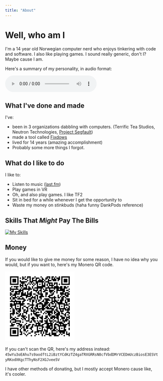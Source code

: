 ```yaml
---
title: "About"
---
```

# Well, who am I
I'm a 14 year old Norwegian computer nerd who enjoys tinkering with code and software. I also like playing games. I sound really generic, don't I? Maybe cause I am.

Here's a summary of my personality, in audio format:

<audio controls>
    <source src="../music/AAAAAAAAAAAAAAAAAAAAAAAAAAAAAAAAAAA.mp3" type="audio/mp3">
    Seems like playing audio isn't supported in your browser.
</audio>

## What I've done and made
I've:
- been in 3 organizations dabbling with computers. (Terrific Tea Studios, Neutron Technologies, [Project Segfault](https://projectsegfau.lt))
- made a tool called [Fixdows](https://github.com/Odyssey346/Fixdows)
- lived for 14 years (amazing accomplishment)
- Probably some more things I forgot.
## What do I like to do
I like to:
- Listen to music ([last.fm](https://www.last.fm/user/Odyssey346))
- Play games in VR
- Oh, and also play games. I like TF2
- Sit in bed for a while whenever I get the opportunity to
- Waste my money on stinkbuds (haha funny DankPods reference)

## Skills That *Might* Pay The Bills
[![My Skills](https://skillicons.dev/icons?i=github,svelte,linux,html,raspberrypi,md,css)](https://skillicons.dev)

## Money
If you would like to give me money for some reason, I have no idea why you would, but if you want to, here's my Monero QR code.

![Monero QR](../images/moneroQR.png)

If you can't scan the QR, here's my address instead: ``45wYu3oEAhu7s9aodftL2iBztYCdKzTZ4gaTRXGRRsN8cfVbdDMrVCEDmUczBiosE3ESVtyRKodXKgcTThyNsF2XGJvee5V``

I have other methods of donating, but I mostly accept Monero cause like, it's cooler.